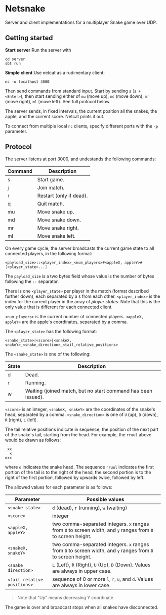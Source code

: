 # Netsnake

Server and client implementations for a multiplayer Snake game over UDP.

## Getting started

**Start server**
Run the server with
```
cd server
sbt run
```

**Simple client**
Use netcat as a rudimentary client:
```
nc -u localhost 3000
```

Then send commands from standard input. Start by sending `s` (`s + <Enter>`), then start sending either of `mu` (move up), `md` (move down), `mr` (move right), `ml` (move left). See full protocol below.

The server sends, in fixed intervals, the current position all the snakes, the apple, and the current score. Netcat prints it out.

To connect from multiple local `nc` clients, specify different ports with the `-p` parameter.

## Protocol

The server listens at port 3000, and undestands the following commands:

Command | Description
--------|------------
s       | Start game.
j       | Join match.
r       | Restart (only if dead).
q       | Quit match.
mu      | Move snake up.
md      | Move snake down.
mr      | Move snake right.
ml      | Move snake left.

On every game cycle, the server broadcasts the current game state to all connected players, in the following format:

```
<payload_size>::<player_index>_<num_players>#<appleX, appleY>#[<player_state>...]
```

The `payload_size` is a two bytes field whose value is the number of bytes following the `::` separator.

There is one `<player_state>` per player in the match (format described further down), each separated by a `$` from each other. `<player_index>` is the index for the current player in the array of _player states_. Note that this is the only value that is different for each connected client.

`<num_players>` is the current number of connected players.
`<appleX, appleY>` are the apple's coordinates, separated by a comma.

The `<player_state>` has the following format:
```
<snake_state>|<score>|<snakeX, snakeY>_<snake_direction>_<tail_relative_positions>
```

The `<snake_state>` is one of the following:

State | Description
------|------------
d     | Dead.
r     | Running.
w     | Waiting (joined match, but no start command has been issued).

`<score>` is an integer, `<snakeX, snakeY>` are the coordinates of the snake's head, separated by a comma. `<snake_direction>` is one of `U` (up), `D` (down), `R` (right), `L` (left).

The tail relative positions indicate in sequence, the position of the next part of the snake's tail, starting from the head. For example, the `rruul` above would be drawn as follows:

```
 xx
  x
oxx
```
where `o` indicates the snake head. The sequence `rruul` indicates the first portion of the tail is to the right of the head, the second portion is to the right of the first portion, followed by upwards twice, followed by left.

The allowed values for each parameter is as follows:

Parameter                   | Possible values
----------------------------|----------------
`<snake state>`             | `d` (dead), `r` (running), `w` (waiting)
`<score>`                   | integer
`<appleX, appleY>`          | two comma-separated integers. `x` ranges from `0` to screen width, and `y` ranges from `0` to screen height.
`<snakeX, snakeY>`          | two comma-separated integers. `x` ranges from `0` to screen width, and `y` ranges from `0` to screen height.
`<snake direction>`         | `L` (Left), `R` (Right), `U` (Up), `D` (Down). Values are always in upper case.
`<tail relative positions>` | sequence of 0 or more `l`, `r`, `u`, and `d`. Values are always in lower case.

> Note that "Up" means decreasing Y coordinate.

The game is over and broadcast stops when all snakes have disconnected.
